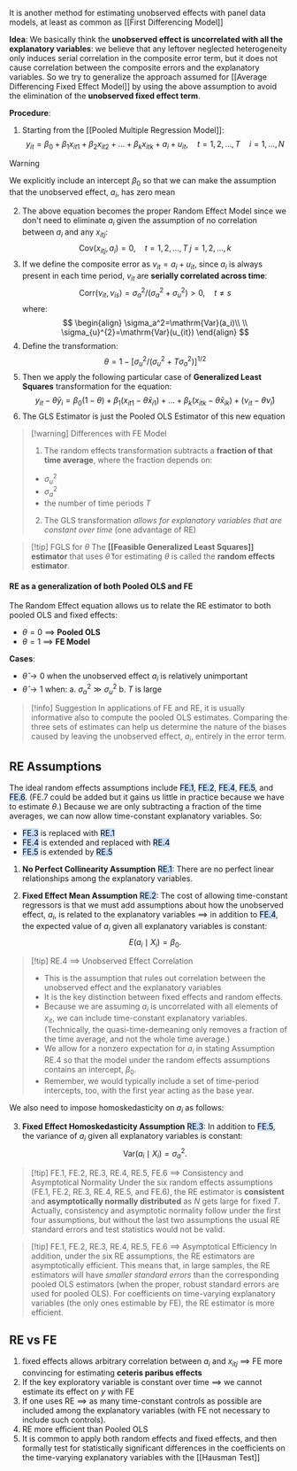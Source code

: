 It is another method for estimating unobserved effects with panel data models, at least as common as [[First Differencing Model]]

**Idea**:
We basically think the **unobserved effect is uncorrelated with all the explanatory variables**:
we believe that any leftover neglected heterogeneity only induces serial correlation in the composite error term, but it does not cause correlation between the composite errors and the explanatory variables.
So we try to generalize the approach assumed for [[Average Differencing Fixed Effect Model]] by using the above assumption to avoid the elimination of the **unobserved fixed effect term**.

**Procedure**:
1. Starting from the [[Pooled Multiple Regression Model]]:
$$
\begin{equation}
y_{i t}=\beta_{0} + \beta_1 x_{i t 1}+\beta_2 x_{i t 2}+\ldots+\beta_k x_{i t k}+a_i+u_{i t}, \quad t=1,2, \ldots, T \quad i=1,\dots,N
\end{equation}
$$
>[!warning]
>We explicitly include an intercept $\beta_{0}$ so that we can make the assumption that the unobserved effect, $a_{i}$, has zero mean

2. The above equation becomes the proper Random Effect Model since we don't need to eliminate $a_{i}$ given the assumption of no correlation between $a_{i}$ and any $x_{itj}$:
$$
\mathrm{Cov}(x_{itj},a_{i})=0,\quad t=1,2,...,T \; j=1,2,...,k
$$
3. If we define the composite error as $\nu_{it}=a_{i} + u_{it}$, since $a_{i}$ is always present in each time period, $v_{it}$ are **serially correlated across time**:
$$
\mathrm{Corr}(\nu_{it},\nu_{is})=\sigma_{a}^{2}/(\sigma_{a}^{2}+\sigma_{u}^{2}) > 0,\quad t\neq s
$$
	where:
$$
\begin{align}
\sigma_a^2=\mathrm{Var}(a_i)\\ \\
\sigma_{u}^{2}=\mathrm{Var}(u_{it})
\end{align}
$$
4. Define the transformation:
$$
\theta=1-[\sigma_u^2/(\sigma_u^2+T\sigma_a^2)]^{1/2}
$$
5. Then we apply the following particular case of **Generalized Least Squares** transformation for the equation:
$$
y_{it}-\theta\bar{y}_{i}=\beta_{0}(1 - \theta) + \beta_{1}(x_{it1} - \theta\bar{x}_{i1}) +\dots+ \beta_{k}(x_{itk}-\theta\bar{x}_{ik}) + (\nu_{it}-\theta\bar{\nu}_{i})
$$
6. The GLS Estimator is just the Pooled OLS Estimator of this new equation

>[!warning] Differences with FE Model
>1. The random effects transformation subtracts a **fraction of that time average**, where the fraction depends on:
>	- $\sigma_{u}^{2}$
>	- $\sigma_a^2$
>	- the number of time periods $T$
>2. The GLS transformation *allows for explanatory variables that are constant over time* (one advantage of RE)

>[!tip] FGLS for $\theta$
>The **[[Feasible Generalized Least Squares]] estimator** that uses $\hat{\theta}$ for estimating $\theta$ is called the **random effects estimator**.

#### RE as a generalization of both Pooled OLS and FE

The Random Effect equation allows us to relate the RE estimator to both pooled OLS and fixed
effects:
- $\theta=0$ $\implies$ **Pooled OLS**
- $\theta=1$ $\implies$ **FE Model**

**Cases**:
- $\hat{\theta} \rightarrow 0$ when the unobserved effect $a_{i}$ is relatively unimportant
- $\hat{\theta} \rightarrow 1$ when:
	a. $\sigma_{a}^2 \gg \sigma_{u}^2$
	b. $T$ is large

>[!info] Suggestion
>In applications of FE and RE, it is usually informative also to compute the pooled OLS estimates. Comparing the three sets of estimates can help us determine the nature of the biases caused by leaving the unobserved effect, $a_{i}$, entirely in the error term.


## RE Assumptions

The ideal random effects assumptions include <mark style="background: #ADCCFFA6;">FE.1</mark>, <mark style="background: #ADCCFFA6;">FE.2</mark>, <mark style="background: #ADCCFFA6;">FE.4</mark>, <mark style="background: #ADCCFFA6;">FE.5</mark>, and <mark style="background: #ADCCFFA6;">FE.6</mark>. (FE.7 could be added but it gains us little in practice because we have to estimate $\theta$.) Because we are only subtracting a fraction of the time averages, we can now allow time-constant explanatory variables. So:
- <mark style="background: #ADCCFFA6;">FE.3</mark> is replaced with <mark style="background: #ADCCFFA6;">RE.1</mark> 
- <mark style="background: #ADCCFFA6;">FE.4</mark> is extended and replaced with <mark style="background: #ADCCFFA6;">RE.4</mark>
- <mark style="background: #ADCCFFA6;">FE.5</mark> is extended by <mark style="background: #ADCCFFA6;">RE.5</mark>

1. **No Perfect Collinearity Assumption** <mark style="background: #ADCCFFA6;">RE.1</mark>: There are no perfect linear relationships among the explanatory variables. 

2. **Fixed Effect Mean Assumption** <mark style="background: #ADCCFFA6;">RE.2</mark>: The cost of allowing time-constant regressors is that we must add assumptions about how the unobserved effect, $a_i$, is related to the explanatory variables $\implies$ in addition to <mark style="background: #ADCCFFA6;">FE.4</mark>, the expected value of $a_i$ given all explanatory variables is constant: 
$$
E(a_i \mid X_i) = \beta_0.
$$
>[!tip] RE.4 $\implies$ Unobserved Effect Correlation
>- This is the assumption that rules out correlation between the unobserved effect and the explanatory variables
>- It is the key distinction between fixed effects and random effects. 
>- Because we are assuming $a_i$ is uncorrelated with all elements of $x_{it}$, we can include time-constant explanatory variables. (Technically, the quasi-time-demeaning only removes a fraction of the time average, and not the whole time average.) 
>- We allow for a nonzero expectation for $a_i$ in stating Assumption RE.4 so that the model under the random effects assumptions contains an intercept, $\beta_0$.
>- Remember, we would typically include a set of time-period intercepts, too, with the first year acting as the base year.

We also need to impose homoskedasticity on $a_i$ as follows:

3. **Fixed Effect Homoskedasticity Assumption** <mark style="background: #ADCCFFA6;">RE.3</mark>: In addition to <mark style="background: #ADCCFFA6;">FE.5</mark>, the variance of $a_i$ given all explanatory variables is constant:
$$
\text{Var}(a_i \mid X_i) = \sigma_a^2.
$$

>[!tip] FE.1, FE.2, RE.3, RE.4, RE.5, FE.6 $\implies$ Consistency and Asymptotical Normality
>Under the six random effects assumptions (FE.1, FE.2, RE.3, RE.4, RE.5, and FE.6), the RE estimator is **consistent** and **asymptotically normally distributed** as $N$ gets large for fixed $T$. 
>Actually, consistency and asymptotic normality follow under the first four assumptions, but without the last two assumptions the usual RE standard errors and test statistics would not be valid. 

>[!tip] FE.1, FE.2, RE.3, RE.4, RE.5, FE.6 $\implies$ Asymptotical Efficiency
>In addition, under the six RE assumptions, the RE estimators are asymptotically efficient. This means that, in large samples, the RE estimators will have *smaller standard errors* than the corresponding pooled OLS estimators (when the proper, robust standard errors are used for pooled OLS). For coefficients on time-varying explanatory variables (the only ones estimable by FE), the RE estimator is more efficient.

## RE vs FE

1. fixed effects allows arbitrary correlation between $a_{i}$ and $x_{itj}$ $\implies$ FE more convincing for estimating **ceteris paribus effects**
2. If the key exploratory variable is constant over time $\implies$ we cannot estimate its effect on $y$ with FE
3. If one uses RE $\implies$ as many time-constant controls as possible are included among the explanatory variables (with FE not necessary to include such controls).
4. RE more efficient than Pooled OLS
5. It is common to apply both random effects and fixed effects, and then formally test for statistically significant differences in the coefficients on the time-varying explanatory variables with the [[Hausman Test]]
